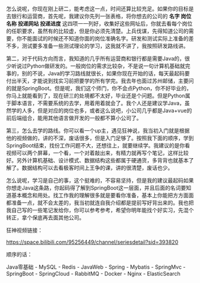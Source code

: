 ​        怎么说呢，你现在刚上研二，能考虑这一点，时间还算比较充足。如果你的目标是去银行和运营商，首先呢，我建议你先列一张表格，将你想去的公司的 **名字 岗位名称 投递网站  投递进度** 这四项一一列好，收集好这些网址后，你就去看每个岗位的任职要求，虽然有的比较虚，但是你必须先清楚。上兵伐谋，先得知道公司的需要，你不能面试的时候还不知道你面的岗位准确名字。研发和测试实际上准备的差不多，测试要多准备一些测试理论的学习，这我就不讲了，我按照研发路线讲。

​        第二，对于代码方向而言，我知道的几乎所有运营商和银行都是需要Java的，很少听说过Python做研发的。一般岗位的需求比较杂，不是说一句计算机基础就完事的，别的不说，Java的学习路线就很长，如果你现在开始的话，每天最起码要付出半天，才能说到找实习前把要学的所有学完。我去年也面过苏州邮储，主要问的就是SpringBoot。但是呢，我们这个师门，你不会点Python，你不好毕业的，你马上就能看到了，现在研三的处境都不太好，毕业还是个问题。但是Python属于脚本语言，不需要系统的去学，用着用着就会了。我个人还是建议学Java，虽然学的人多，但是对应的岗位也多，或者这么说吧，小公司几乎都是Java+vue的前后端组合，能用其他语言做开发的一般都不算小公司了。

​        第三，怎么去学的路线。你可以看一个up主，遇见狂神说，我当初入门就是根据他的视频做的，讲的不深，废话很多，但是入门足够了。按照我下面的顺序，学到SpringBoot结束，找份工作问题不大，还想往上，就要继续学。我建议的是你看视频可以两个屏幕，一个看，一个对着敲出来，有精力就再写个笔记，这样比较好。另外计算机基础、设计模式、数据结构这些都属于硬通货，多背背也就基本了解了。数据结构可以去看极客时间上王争的课，讲的很清楚，废话也少。

​       怎么说呢，学习是自己的事，这个挺难的，不容易坚持，但是我的建议最起码如果你想走Java这条路，你起码得了解到SpringBoot这一层面，并且后面的名词要知道基本概念和用处。找工作我的理解很多就是要看你准备，基本上你能把方方面面都准备一点，就不会太差的，我当初就连自我介绍都是提前写好背出来的。我也把我自己写的一些笔记发给你，你可以参考参考，希望你明年能找个好实习，先混个转正，拿个保底再去面其他公司。



狂神视频链接：

https://space.bilibili.com/95256449/channel/seriesdetail?sid=393820

顺序的话：

Java零基础 - MySQL - Redis - JavaWeb - Spring - Mybatis - SpringMvc - SpringBoot - SpringCloud - RabbitMQ -  Docker - Nginx - ElasticSearch
